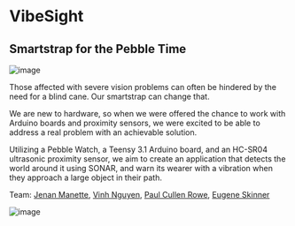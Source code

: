 # VibeSight
## Smartstrap for the Pebble Time

![image](http://i.imgur.com/ZHQNyUn.png)

Those affected with severe vision problems can often be hindered by the need for a blind cane.  Our smartstrap can change that.

We are new to hardware, so when we were offered the chance to work with Arduino boards and proximity sensors, we were excited to be able to address a real problem with an achievable solution.  

Utilizing a Pebble Watch, a Teensy 3.1 Arduino board, and an HC-SR04 ultrasonic proximity sensor, we aim to create an application that detects the world around it using SONAR, and warn its wearer with a vibration when they approach a large object in their path.  

Team: [Jenan Manette](https://github.com/JenanMannette), [Vinh Nguyen](https://github.com/vinh3928), [Paul Cullen Rowe](https://github.com/prowe214), [Eugene Skinner](https://github.com/eskinner31)

![image](http://i.imgur.com/nyrPKv5.png)
